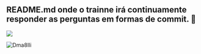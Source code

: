 ## README.md onde o trainne irá continuamente responder as perguntas em formas de commit. :exploding_head:
<div>
<img src=”https://i.imgur.com/Dma8lIi.png”>
<div>


![Dma8lIi](https://user-images.githubusercontent.com/88459939/180506381-65884cd5-201b-42ea-b5c1-ef6c1cacc488.png)
